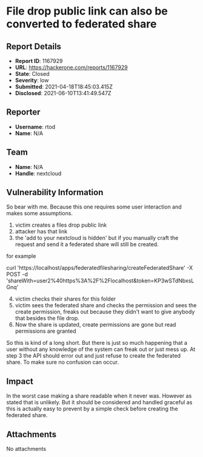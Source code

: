 # File drop public link can also be converted to federated share

## Report Details
- **Report ID**: 1167929
- **URL**: https://hackerone.com/reports/1167929
- **State**: Closed
- **Severity**: low
- **Submitted**: 2021-04-18T18:45:03.415Z
- **Disclosed**: 2021-06-10T13:41:49.547Z

## Reporter
- **Username**: rtod
- **Name**: N/A

## Team
- **Name**: N/A
- **Handle**: nextcloud

## Vulnerability Information
So bear with me. Because this one requires some user interaction and makes some assumptions.

1. victim creates a files drop public link
2. attacker has that link
3. the 'add to your nextcloud is hidden' but if you manually craft the request and send it a federated share will still be created.

for example

curl 'https://localhost/apps/federatedfilesharing/createFederatedShare' -X POST -d 'shareWith=user2%40https%3A%2F%2Flocalhost&token=KP3wSTdNbxsLGnq'

4. victim checks their shares for this folder
5. victim sees the federated share and checks the permission and sees the create permission, freaks out because they didn't want to give anybody that besides the file drop. 
6. Now the share is updated, create permissions are gone but read permissions are granted

So this is kind of a long short. But there is just so much happening that a user without any knowledge of the system can freak out or just mess up.
At step 3 the API should error out and just refuse to create the federated share. To make sure no confusion can occur.

## Impact

In the worst case making a share readable when it never was.
However as stated that is unlikely. But it should be considered and handled graceful as this is actually easy to prevent by a simple check before creating the federated share.

## Attachments
No attachments
